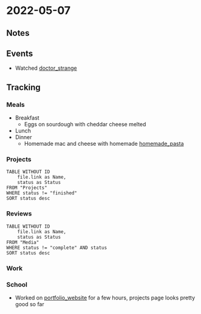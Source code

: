 # 2022-05-07
## Notes

## Events
- Watched [doctor_strange](../Media/Movies/doctor_strange.md)

## Tracking
### Meals
- Breakfast
	- Eggs on sourdough with cheddar cheese melted
- Lunch
- Dinner
	- Homemade mac and cheese with homemade [homemade_pasta](homemade_pasta.md)

### Projects
```dataview
TABLE WITHOUT ID
	file.link as Name,
	status as Status
FROM "Projects"
WHERE status != "finished"
SORT status desc
```

### Reviews
```dataview
TABLE WITHOUT ID
	file.link as Name,
	status as Status
FROM "Media"
WHERE status != "complete" AND status
SORT status desc
```

### Work

### School
- Worked on [portfolio_website](../Projects/portfolio_website.md) for a few hours, projects page looks pretty good so far

